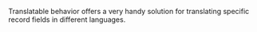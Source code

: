 Translatable behavior offers a very handy solution for translating specific record fields in different languages.
